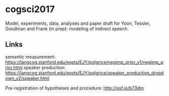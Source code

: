 # cogsci2017

Model, experiments, data, analyses and paper draft for Yoon, Tessler, Goodman and Frank (in prep): modeling of indirect speech.

## Links

semantic measurement: https://langcog.stanford.edu/expts/EJY/polgrice/negimp_prior_v1/negimp_prior.html
speaker production: https://langcog.stanford.edu/expts/EJY/polgrice/speaker_production_dropdown_v2/speaker.html

Pre-registration of hypotheses and procedure: http://osf.io/b73dm

